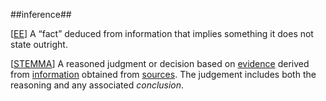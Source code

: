 ##inference##

\[[EE](SOURCES.md#EE)\]  A “fact” deduced from information that implies something it does not state outright.

\[[STEMMA](SOURCES.md#STEMMA)\] A reasoned judgment or decision based on [evidence](evidence.md) derived from [information](information.md) obtained from [sources](source.md). The judgement includes both the reasoning and any associated *conclusion*.
